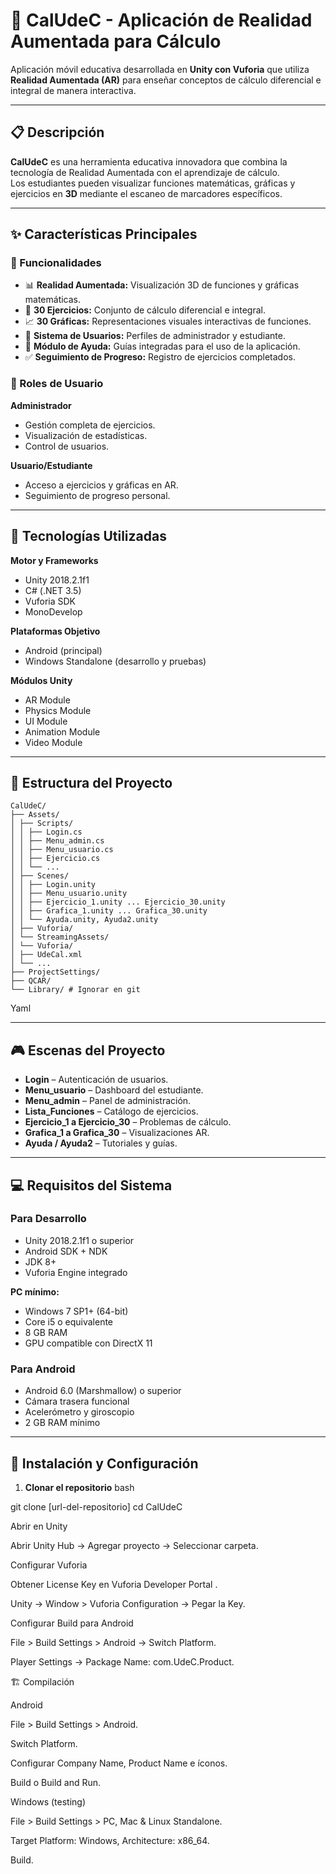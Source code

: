 # 📱 CalUdeC - Aplicación de Realidad Aumentada para Cálculo  

Aplicación móvil educativa desarrollada en **Unity con Vuforia** que utiliza **Realidad Aumentada (AR)** para enseñar conceptos de cálculo diferencial e integral de manera interactiva.  

---

## 📋 Descripción  
**CalUdeC** es una herramienta educativa innovadora que combina la tecnología de Realidad Aumentada con el aprendizaje de cálculo.  
Los estudiantes pueden visualizar funciones matemáticas, gráficas y ejercicios en **3D** mediante el escaneo de marcadores específicos.  

---

## ✨ Características Principales  

### 🎯 Funcionalidades
- 📊 **Realidad Aumentada:** Visualización 3D de funciones y gráficas matemáticas.  
- 📝 **30 Ejercicios:** Conjunto de cálculo diferencial e integral.  
- 📈 **30 Gráficas:** Representaciones visuales interactivas de funciones.  
- 👥 **Sistema de Usuarios:** Perfiles de administrador y estudiante.  
- 📖 **Módulo de Ayuda:** Guías integradas para el uso de la aplicación.  
- ✅ **Seguimiento de Progreso:** Registro de ejercicios completados.  

### 👥 Roles de Usuario  
**Administrador**
- Gestión completa de ejercicios.  
- Visualización de estadísticas.  
- Control de usuarios.  

**Usuario/Estudiante**
- Acceso a ejercicios y gráficas en AR.  
- Seguimiento de progreso personal.  

---

## 🚀 Tecnologías Utilizadas  

**Motor y Frameworks**  
- Unity 2018.2.1f1  
- C# (.NET 3.5)  
- Vuforia SDK  
- MonoDevelop  

**Plataformas Objetivo**  
- Android (principal)  
- Windows Standalone (desarrollo y pruebas)  

**Módulos Unity**  
- AR Module  
- Physics Module  
- UI Module  
- Animation Module  
- Video Module  

---

## 📁 Estructura del Proyecto  

```
CalUdeC/
├── Assets/
│ ├── Scripts/
│ │ ├── Login.cs
│ │ ├── Menu_admin.cs
│ │ ├── Menu_usuario.cs
│ │ ├── Ejercicio.cs
│ │ └── ...
│ ├── Scenes/
│ │ ├── Login.unity
│ │ ├── Menu_usuario.unity
│ │ ├── Ejercicio_1.unity ... Ejercicio_30.unity
│ │ ├── Grafica_1.unity ... Grafica_30.unity
│ │ └── Ayuda.unity, Ayuda2.unity
│ ├── Vuforia/
│ └── StreamingAssets/
│ └── Vuforia/
│ ├── UdeCal.xml
│ └── ...
├── ProjectSettings/
├── QCAR/
└── Library/ # Ignorar en git

```
Yaml

---

## 🎮 Escenas del Proyecto  
- **Login** – Autenticación de usuarios.  
- **Menu_usuario** – Dashboard del estudiante.  
- **Menu_admin** – Panel de administración.  
- **Lista_Funciones** – Catálogo de ejercicios.  
- **Ejercicio_1 a Ejercicio_30** – Problemas de cálculo.  
- **Grafica_1 a Grafica_30** – Visualizaciones AR.  
- **Ayuda / Ayuda2** – Tutoriales y guías.  

---

## 💻 Requisitos del Sistema  

### Para Desarrollo  
- Unity 2018.2.1f1 o superior  
- Android SDK + NDK  
- JDK 8+  
- Vuforia Engine integrado  

**PC mínimo:**  
- Windows 7 SP1+ (64-bit)  
- Core i5 o equivalente  
- 8 GB RAM  
- GPU compatible con DirectX 11  

### Para Android  
- Android 6.0 (Marshmallow) o superior  
- Cámara trasera funcional  
- Acelerómetro y giroscopio  
- 2 GB RAM mínimo  

---

## 🔧 Instalación y Configuración  

1. **Clonar el repositorio**
bash

git clone [url-del-repositorio]
cd CalUdeC


Abrir en Unity

Abrir Unity Hub → Agregar proyecto → Seleccionar carpeta.

Configurar Vuforia

Obtener License Key en Vuforia Developer Portal
.

Unity → Window > Vuforia Configuration → Pegar la Key.

Configurar Build para Android

File > Build Settings > Android → Switch Platform.

Player Settings → Package Name: com.UdeC.Product.

🏗️ Compilación

Android

File > Build Settings > Android.

Switch Platform.

Configurar Company Name, Product Name e íconos.

Build o Build and Run.

Windows (testing)

File > Build Settings > PC, Mac & Linux Standalone.

Target Platform: Windows, Architecture: x86_64.

Build.
